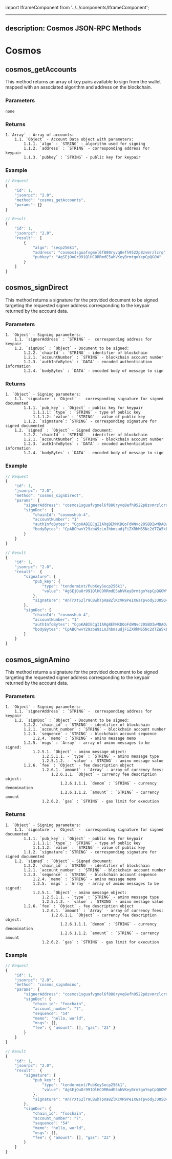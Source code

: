 import IframeComponent from '../../components/IframeComponent';

---
description: Cosmos JSON-RPC Methods
---

# Cosmos

## cosmos_getAccounts

This method returns an array of key pairs available to sign from the wallet mapped with an associated algorithm and address on the blockchain.

### Parameters

    none

### Returns

    1.`Array` - Array of accounts:
    	1.1. `Object` - Account Data object with parameters:
    		1.1.1. `algo` : `STRING` - algorithm used for signing
    		1.1.2. `address` : `STRING` - corresponding address for keypair
    		1.1.3. `pubkey` : `STRING` - public key for keypair

### Example

```javascript
// Request
{
    "id": 1,
    "jsonrpc": "2.0",
    "method": "cosmos_getAccounts",
    "params": {}
}

// Result
{
    "id": 1,
    "jsonrpc": "2.0",
    "result":  [
        {
            "algo": "secp256k1",
            "address": "cosmos1sguafvgmel6f880ryvq8efh9522p8zvmrzlcrq",
            "pubkey": "AgSEjOuOr991QlHCORRmdE5ahVKeyBrmtgoYepCpQGOW"
        }
    ]
}
```

## cosmos_signDirect

This method returns a signature for the provided document to be signed targeting the requested signer address corresponding to the keypair returned by the account data.

### Parameters

    1. `Object` - Signing parameters:
    	1.1. `signerAddress` : `STRING` -  corresponding address for keypair
    	1.2. `signDoc` : `Object` - Document to be signed:
    		1.2.2. `chainId` : `STRING` - identifier of blockchain
    		1.2.1. `accountNumber` : `STRING` - blockchain account number
    		1.2.3. `authInfoBytes` : `DATA` - encoded authentication information
    		1.2.4. `bodyBytes` : `DATA` - encoded body of message to sign

### Returns

    1. `Object` - Signing parameters:
    	1.1. `signature` : `Object` -  corresponding signature for signed documented
            1.1.1. `pub_key` : `Object` - public key for keypair
                1.1.1.1: `type` : `STRING` - type of public key
                1.1.1.2: `value` : `STRING` - value of public key
            1.1.2. `signature`: `STRING` - corresponding signature for signed documented
    	1.2. `signed` : `Object` - Signed document:
    		1.2.2. `chainId` : `STRING` - identifier of blockchain
    		1.2.1. `accountNumber` : `STRING` - blockchain account number
    		1.2.3. `authInfoBytes` : `DATA` - encoded authentication information
    		1.2.4. `bodyBytes` : `DATA` - encoded body of message to sign

### Example

```javascript
// Request
{
    "id": 1,
    "jsonrpc": "2.0",
    "method": "cosmos_signDirect",
    "params": {
        "signerAddress": "cosmos1sguafvgmel6f880ryvq8efh9522p8zvmrzlcrq",
        "signDoc":  {
            "chainId": "cosmoshub-4",
            "accountNumber": "1"
            "authInfoBytes": "CgoKABIECgIIARgBEhMKDQoFdWNvc20SBDIwMDAQwJoM",
            "bodyBytes": "CpABChwvY29zbW9zLmJhbmsudjFiZXRhMS5Nc2dTZW5kEnAKLWNvc21vczFwa3B0cmU3ZmRrbDZnZnJ6bGVzamp2aHhobGMzcjRnbW1rOHJzNhItY29zbW9zMXF5cHF4cHE5cWNyc3N6ZzJwdnhxNnJzMHpxZzN5eWM1bHp2N3h1GhAKBXVjb3NtEgcxMjM0NTY3"
        }
    }
}

// Result
{
    "id": 1,
    "jsonrpc": "2.0",
    "result":  {
        "signature": {
            "pub_key": {
                "type": "tendermint/PubKeySecp256k1",
                "value": "AgSEjOuOr991QlHCORRmdE5ahVKeyBrmtgoYepCpQGOW"
            },
            "signature": "AnTrXtS2lr9CBwhTpRa8ZlKcVR9PeIXGaTpvodyJU05QvRKVjIkQfOZl5JhdkfxCY+a6rhwCOYVcbKQTJlMw4w=="
        },
        "signDoc": {
            "chainId": "cosmoshub-4",
            "accountNumber": "1"
            "authInfoBytes": "CgoKABIECgIIARgBEhMKDQoFdWNvc20SBDIwMDAQwJoM",
            "bodyBytes": "CpABChwvY29zbW9zLmJhbmsudjFiZXRhMS5Nc2dTZW5kEnAKLWNvc21vczFwa3B0cmU3ZmRrbDZnZnJ6bGVzamp2aHhobGMzcjRnbW1rOHJzNhItY29zbW9zMXF5cHF4cHE5cWNyc3N6ZzJwdnhxNnJzMHpxZzN5eWM1bHp2N3h1GhAKBXVjb3NtEgcxMjM0NTY3"
        }
    }
}
```

## cosmos_signAmino

This method returns a signature for the provided document to be signed targeting the requested signer address corresponding to the keypair returned by the account data.

### Parameters

    1. `Object` - Signing parameters:
    	1.1. `signerAddress` : `STRING` -  corresponding address for keypair
    	1.2. `signDoc` : `Object` - Document to be signed:
    		1.2.2. `chain_id` : `STRING` - identifier of blockchain
    		1.2.1. `account_number` : `STRING` - blockchain account number
    		1.2.3. `sequence` : `STRING` - blockchain account sequence
				1.2.4. `memo` : `STRING` - amino message memo
    		1.2.5. `msgs` : `Array` - array of amino messages to be signed:
    			1.2.5.1. `Object` - amino message object:
    				1.2.5.1.1. - `type` : `STRING` - amino message type
    				1.2.5.1.2. - `value` : `STRING` - amino message value
    		1.2.6. `fee` : `Object` - fee description object
    				1.2.6.1. `amount` : `Array` - array of currency fees:
    					1.2.6.1.1. `Object` - currency fee description object:
    						1.2.6.1.1.1. `denom` : `STRING` - currency denomination
    						1.2.6.1.1.2. `amount` : `STRING` - currency amount
    				1.2.6.2. `gas` : `STRING` - gas limit for execution

### Returns

    1. `Object` - Signing parameters:
    	1.1. `signature` : `Object` -  corresponding signature for signed documented
            1.1.1. `pub_key` : `Object` - public key for keypair
                1.1.1.1: `type` : `STRING` - type of public key
                1.1.1.2: `value` : `STRING` - value of public key
            1.1.2. `signature`: `STRING` - corresponding signature for signed documented
    	1.2. `signed` : `Object` - Signed document:
    		1.2.2. `chain_id` : `STRING` - identifier of blockchain
    		1.2.1. `account_number` : `STRING` - blockchain account number
    		1.2.3. `sequence` : `STRING` - blockchain account sequence
				1.2.4. `memo` : `STRING` - amino message memo
				1.2.5. `msgs` : `Array` - array of amino messages to be signed:
    			1.2.5.1. `Object` - amino message object:
    				1.2.5.1.1. - `type` : `STRING` - amino message type
    				1.2.5.1.2. - `value` : `STRING` - amino message value
    		1.2.6. `fee` : `Object` - fee description object
    				1.2.6.1. `amount` : `Array` - array of currency fees:
    					1.2.6.1.1. `Object` - currency fee description object:
    						1.2.6.1.1.1. `denom` : `STRING` - currency denomination
    						1.2.6.1.1.2. `amount` : `STRING` - currency amount
    				1.2.6.2. `gas` : `STRING` - gas limit for execution

### Example

```javascript
// Request
{
    "id": 1,
    "jsonrpc": "2.0",
    "method": "cosmos_signAmino",
    "params": {
        "signerAddress": "cosmos1sguafvgmel6f880ryvq8efh9522p8zvmrzlcrq",
        "signDoc": {
            "chain_id": "foochain",
            "account_number": "7",
            "sequence": "54"
            "memo": "hello, world",
            "msgs": [],
            "fee": { "amount": [], "gas": "23" }
        }
    }
}

// Result
{
    "id": 1,
    "jsonrpc": "2.0",
    "result":  {
        "signature": {
            "pub_key": {
                "type": "tendermint/PubKeySecp256k1",
                "value": "AgSEjOuOr991QlHCORRmdE5ahVKeyBrmtgoYepCpQGOW"
            },
            "signature": "AnTrXtS2lr9CBwhTpRa8ZlKcVR9PeIXGaTpvodyJU05QvRKVjIkQfOZl5JhdkfxCY+a6rhwCOYVcbKQTJlMw4w=="
        },
        "signDoc": {
            "chain_id": "foochain",
            "account_number": "7",
            "sequence": "54"
            "memo": "hello, world",
            "msgs": [],
            "fee": { "amount": [], "gas": "23" }
        }
    }
}
```

<IframeComponent />
